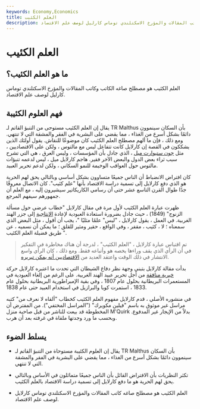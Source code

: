 ```yaml
---
keywords: Economy,Economics
title: العلم الكئيب
description: العلم الكئيب هو مصطلح صاغه الكاتب وكاتب المقالات والمؤرخ الاسكتلندي توماس كارليل لوصف علم الاقتصاد.
---
```


# العلم الكئيب
## ما هو العلم الكئيب؟

العلم الكئيب هو مصطلح صاغه الكاتب وكاتب المقالات والمؤرخ الاسكتلندي توماس كارليل لوصف علم الاقتصاد.

## فهم العلوم الكئيبة

يقال إن العلم الكئيب مستوحى من التنبؤ القاتم لـ TR Malthus بأن السكان سينموون دائمًا بشكل أسرع من الغذاء ، مما يقضي على البشرية في الفقر والمشقة التي لا تنتهي. ومع ذلك ، فإن ما ألهم مصطلح العلم الكئيب كان موضوعًا للنقاش. يقول أولئك الذين يشككون في القصة إن كارلايل كانت تتفاعل ليس مع مالتوس ، ولكن على الاقتصاديين ، مثل [جون ستيوارت ميل](/john-stuart-mill) ، الذي جادل بأن المؤسسات ، وليس العرق ، هي التي تشرح سبب ثراء بعض الدول والبعض الآخر فقير. هاجم كارلايل ميل ، ليس لدعمه تنبؤات مالتوس حول العواقب الوخيمة للنمو السكاني ، ولكن لدعم تحرير العبيد.

كان افتراض الانضباط أن الناس جميعًا متساوون بشكل أساسي وبالتالي يحق لهم الحرية هو الذي دفع كارلايل إلى تسمية دراسة الاقتصاد بأنها "علم كئيب". كان الاتصال معروفًا جدًا طوال القرن التاسع عشر حتى أن رسامي الكاريكاتير سيشيرون إليه ، مع العلم أن جمهورهم سيفهم المرجع.

ظهرت عبارة العلم الكئيب لأول مرة في مقال كارلايل "خطاب عرضي حول مسألة الزنوج" (1849) ، حيث جادل بضرورة استعادة العبودية لإعادة [الإنتاجية](/productivity) إلى جزر الهند الغربية. في العمل ، يقول كارلايل ، "ليس" علمًا مثليًا "، يجب أن أقول ، مثل البعض الذي سمعناه ؛ لا ، كئيب ، مقفر ، وفي الواقع ، حقير ومثير للقلق ؛ ما يمكن أن نسميه ، عن طريق فضيلة العلم الكئيب ".

> تم اقتباس عبارة كارلايل ، "العلم الكئيب" ، لدرجة أن هناك مخاطرة في التفكير في أن الرأي الذي يقف وراءها يخصه هو وأتباعه فقط. ومع ذلك ، كان الرأي واسع الانتشار في ذلك الوقت واعتقد العديد من [الاقتصاديين أنه يمكن تبريره](/economist).

>

بدأت مقالة كارلايل بتبني وجهة نظر دفاع الشيطان التي تحدت ما اعتبره كارلايل حركة [خيرية منافقة](/philanthropy) من أجل تحرير عبيد الهند الغربية. على الرغم من إلغاء العبودية في المستعمرات البريطانية بحلول عام 1807 ، وفي بقية الإمبراطورية البريطانية بحلول عام 1833 ، استمرت كوبا والبرازيل في استخدام العبيد حتى عام 1838.

في منشوره الأصلي ، قدم كارلايل مفهوم العلم الكئيب كخطاب "ألقاه لا نعرف من" كتبه مراسل غير موثوق به باسم "فيلين مكويرك" ("المراسل المختفي"). من المفترض أن المخطوطة قد بيعت للناشر من قبل صاحبة منزل M'Quirk بدلاً من الإيجار غير المدفوع. وبحسب ما ورد وجدتها ملقاة في غرفته بعد أن هرب.

## يسلط الضوء

- يقال إن العلوم الكئيبة مستوحاة من التنبؤ القاتم لـ TR Malthus بأن السكان سينموون دائمًا بشكل أسرع من الغذاء ، مما يقضي على البشرية في الفقر والمشقة التي لا تنتهي.

- تكثر النظريات بأن الافتراض القائل بأن الناس جميعًا متماثلون في الأساس وبالتالي يحق لهم الحرية هو ما دفع كارلايل إلى تسمية دراسة الاقتصاد بالعلم الكئيب.

- العلم الكئيب هو مصطلح صاغه كاتب المقالات والمؤرخ الاسكتلندي توماس كارلايل لوصف علم الاقتصاد.

